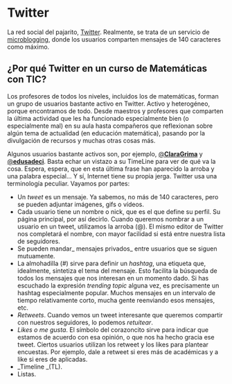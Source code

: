 # Twitter

La red social del pajarito, [Twitter](https://twitter.com/). Realmente, se trata de un servicio de [microblogging](https://es.wikipedia.org/wiki/Twitter), donde los usuarios comparten  mensajes de 140 caracteres como máximo.

## ¿Por qué Twitter en un curso de Matemáticas con TIC?

Los profesores de todos los niveles, incluidos los de matemáticas, forman un grupo de usuarios bastante activo en Twitter. Activo y heterogéneo, porque encontramos de todo. Desde maestros y profesores que comparten la última actividad que les ha funcionado especialmente bien \(o especialmente mal\) en su aula hasta compañeros que reflexionan sobre algún tema de actualidad \(en educación matemática\), pasando por la divulgación de recursos y muchas otras cosas más.

Algunos usuarios bastante activos son, por ejemplo, [@**ClaraGrima**](https://twitter.com/ClaraGrima) y [@**edusadeci**](https://twitter.com/edusadeci). Basta echar un vistazo a su TimeLine para ver de qué va la cosa. Espera, espera, que en esta última frase han aparecido la arroba y una palabra especial... Y sí, Internet tiene su propia jerga. Twitter usa una terminología peculiar. Vayamos por partes:

* Un _tweet_ es un mensaje. Ya sabemos, no más de 140 caracteres, pero se pueden adjuntar imágenes, gifs o vídeos. 
* Cada usuario tiene un nombre o nick, que es el que define su perfil. Su página principal, por así decirlo. Cuando queremos nombrar a un usuario en un tweet, utilizamos la arroba \(@\). El mismo editor de Twitter nos completará el nombre, con mayor facilidad si está entre nuestra lista de seguidores.
* Se pueden mandar_ mensajes privados_ entre usuarios que se siguen mutuamente.
* La almohadilla \(\#\) sirve para definir un _hashtag_, una etiqueta que, idealmente, sintetiza el tema del mensaje. Esto facilita la búsqueda de todos los mensajes que nos interesan en un momento dado. Si has escuchado la expresión _trending topic_ alguna vez, es precisamente un hashtag especialmente popular. Muchos mensajes en un intervalo de tiempo relativamente corto, mucha gente reenviando esos mensajes, etc.
* _Retweets_. Cuando vemos un tweet interesante que queremos compartir con nuestros seguidores, lo podemos _retuitear_. 
* _Likes o me gusta_. El símbolo del corazoncito sirve para indicar que estamos de acuerdo con esa opinión, o que nos ha hecho gracia ese tweet. Ciertos usuarios utilizan los retweet y los likes para plantear encuestas. Por ejemplo, dale a retweet si eres más de académicas y a like si eres de aplicadas. 
* _Timeline _\(TL\). 
* Listas. 



